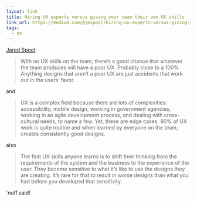 ```yaml
---
layout: link
title: Hiring UX experts versus giving your team their own UX skills
link_url: https://medium.com/@jmspool/hiring-ux-experts-versus-giving-your-team-their-own-ux-skills-c1fd9e4e480
tags:
  - ux
---
```


[Jared Spool](http://www.uie.com/brainsparks/):

>With no UX skills on the team, there’s a good chance that whatever the team produces will have a poor UX. Probably close to a 100% Anything designs that aren’t a poor UX are just accidents that work out in the users’ favor.

and

>UX is a complex field because there are lots of complexities: accessibility, mobile design, working in government agencies, working in an agile development process, and dealing with cross-cultural needs, to name a few. Yet, these are edge cases. 80% of UX work is quite routine and when learned by everyone on the team, creates consistently good designs.

also

>The first UX skills anyone learns is to shift their thinking from the requirements of the system and the business to the experience of the user. They become sensitive to what it’s like to use the designs they are creating. It’s rare for that to result in worse designs than what you had before you developed that sensitivity.

'nuff said!
